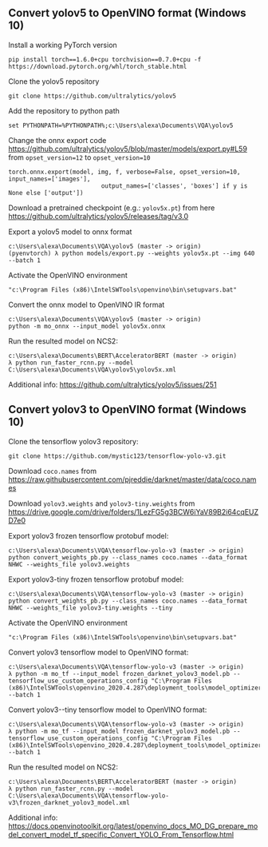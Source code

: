 ## Convert yolov5 to OpenVINO format (Windows 10)

Install a working PyTorch version

```
pip install torch==1.6.0+cpu torchvision==0.7.0+cpu -f https://download.pytorch.org/whl/torch_stable.html
```

Clone the yolov5 repository

```
git clone https://github.com/ultralytics/yolov5
```

Add the repository to python path

```
set PYTHONPATH=%PYTHONPATH%;c:\Users\alexa\Documents\VQA\yolov5
```

Change the onnx export code https://github.com/ultralytics/yolov5/blob/master/models/export.py#L59 from `opset_version=12` to `opset_version=10`

```
torch.onnx.export(model, img, f, verbose=False, opset_version=10, input_names=['images'],
                          output_names=['classes', 'boxes'] if y is None else ['output'])
```

Download a pretrained checkpoint (e.g.: `yolov5x.pt`) from here https://github.com/ultralytics/yolov5/releases/tag/v3.0

Export a yolov5 model to onnx format

```
c:\Users\alexa\Documents\VQA\yolov5 (master -> origin)
(pyenvtorch) λ python models/export.py --weights yolov5x.pt --img 640 --batch 1
```

Activate the OpenVINO environment

```
"c:\Program Files (x86)\IntelSWTools\openvino\bin\setupvars.bat"
```

Convert the onnx model to OpenVINO IR format

```
c:\Users\alexa\Documents\VQA\yolov5 (master -> origin)
python -m mo_onnx --input_model yolov5x.onnx
```

Run the resulted model on NCS2:

```
c:\Users\alexa\Documents\BERT\AcceleratorBERT (master -> origin)
λ python run_faster_rcnn.py --model C:\Users\alexa\Documents\VQA\yolov5\yolov5x.xml
```

Additional info: https://github.com/ultralytics/yolov5/issues/251

## Convert yolov3 to OpenVINO format (Windows 10)

Clone the tensorflow yolov3 repository:

```
git clone https://github.com/mystic123/tensorflow-yolo-v3.git
```

Download `coco.names` from https://raw.githubusercontent.com/pjreddie/darknet/master/data/coco.names

Download `yolov3.weights` and `yolov3-tiny.weights` from https://drive.google.com/drive/folders/1LezFG5g3BCW6iYaV89B2i64cqEUZD7e0

Export yolov3 frozen tensorflow protobuf model:

```
c:\Users\alexa\Documents\VQA\tensorflow-yolo-v3 (master -> origin)
python convert_weights_pb.py --class_names coco.names --data_format NHWC --weights_file yolov3.weights
```

Export yolov3-tiny frozen tensorflow protobuf model:

```
c:\Users\alexa\Documents\VQA\tensorflow-yolo-v3 (master -> origin)
python convert_weights_pb.py --class_names coco.names --data_format NHWC --weights_file yolov3-tiny.weights --tiny
```

Activate the OpenVINO environment

```
"c:\Program Files (x86)\IntelSWTools\openvino\bin\setupvars.bat"
```

Convert yolov3 tensorflow model to OpenVINO format:

```
c:\Users\alexa\Documents\VQA\tensorflow-yolo-v3 (master -> origin)
λ python -m mo_tf --input_model frozen_darknet_yolov3_model.pb --tensorflow_use_custom_operations_config "C:\Program Files (x86)\IntelSWTools\openvino_2020.4.287\deployment_tools\model_optimizer\extensions\front\tf\yolo_v3.json" --batch 1
```

Convert yolov3--tiny tensorflow model to OpenVINO format:

```
c:\Users\alexa\Documents\VQA\tensorflow-yolo-v3 (master -> origin)
λ python -m mo_tf --input_model frozen_darknet_yolov3_model.pb --tensorflow_use_custom_operations_config "C:\Program Files (x86)\IntelSWTools\openvino_2020.4.287\deployment_tools\model_optimizer\extensions\front\tf\yolo_v3_tiny.json" --batch 1
```

Run the resulted model on NCS2:

```
c:\Users\alexa\Documents\BERT\AcceleratorBERT (master -> origin)
λ python run_faster_rcnn.py --model C:\Users\alexa\Documents\VQA\tensorflow-yolo-v3\frozen_darknet_yolov3_model.xml
```

Additional info: https://docs.openvinotoolkit.org/latest/openvino_docs_MO_DG_prepare_model_convert_model_tf_specific_Convert_YOLO_From_Tensorflow.html